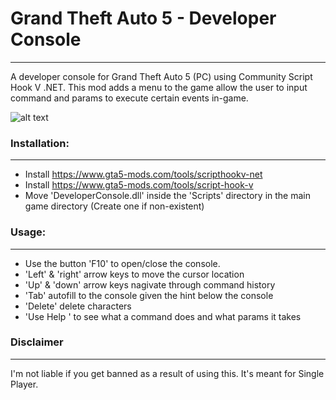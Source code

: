 # Grand Theft Auto 5 - Developer Console
---
A developer console for Grand Theft Auto 5 (PC) using Community Script Hook V .NET. 
This mod adds a menu to the game allow the user to input command and params to execute certain events in-game.

![alt text](http://www.bradenmckewen.com/img/projects/gta-v-mods/console.jpg "Console Header Image")

### Installation:
---
* Install https://www.gta5-mods.com/tools/scripthookv-net
* Install https://www.gta5-mods.com/tools/script-hook-v
* Move 'DeveloperConsole.dll' inside the 'Scripts' directory in the main game directory (Create one if non-existent)

### Usage:
---
* Use the button 'F10' to open/close the console.
* 'Left' & 'right' arrow keys to move the cursor location
* 'Up' & 'down' arrow keys nagivate through command history
* 'Tab' autofill to the console given the hint below the console
* 'Delete' delete characters
* 'Use Help <CommandName>' to see what a command does and what params it takes
  
### Disclaimer
---
I'm not liable if you get banned as a result of using this. It's meant for Single Player.
